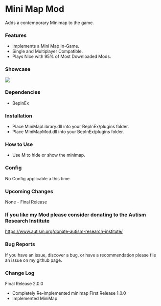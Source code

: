 # Mini Map Mod
Adds a contemporary Minimap to the game.

### Features

- Implements a Mini Map In-Game.
- Single and Multiplayer Compatible.
- Plays Nice with 95% of Most Downloaded Mods.

### Showcase

![](https://i.imgur.com/7eQTp6E.png)
	
### Dependencies
- BepInEx

### Installation
- Place MiniMapLibrary.dll into your BepInEx/plugins folder.
- Place MiniMapMod.dll into your BepInEx/plugins folder.

### How to Use
- Use M to hide or show the minimap. 

### Config
No Config applicable a this time

### Upcoming Changes
None - Final Release

### If you like my Mod please consider donating to the Autism Research Institute 
https://www.autism.org/donate-autism-research-institute/

### Bug Reports
If you have an issue, discover a bug, or have a recommendation please file an issue on my github page.

### Change Log
Final Release 2.0.0
- Completely Re-Implemented minimap
First Release 1.0.0
- Implemented MiniMap
